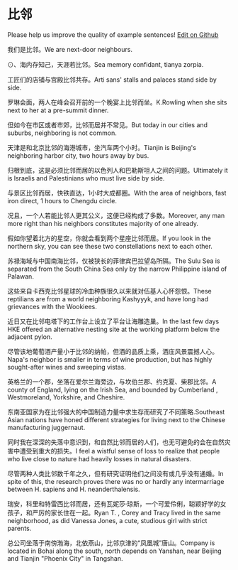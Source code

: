 # 比邻

Please help us improve the quality of example sentences! [Edit on Github](https://github.com/jiyushe/jiyu-example-sentence-source/blob/main/chinese/bilin.md)

<p><span class="chinese">我们是比邻。</span><span class="english">We are next-door neighbours.</span></p>

<p><span class="chinese">⊙、海内存知己，天涯若比邻。</span><span class="english">Sea memory confidant, tianya zorpia.</span></p>

<p><span class="chinese">工匠们的店铺与宫殿比邻共存。</span><span class="english">Arti sans' stalls and palaces stand side by side.</span></p>

<p><span class="chinese">罗琳会面，两人在峰会召开前的一个晚宴上比邻而坐。</span><span class="english">K.Rowling when she sits next to her at a pre-summit dinner.</span></p>

<p><span class="chinese">但如今在市区或者市郊，比邻而居并不常见。</span><span class="english">But today in our cities and suburbs, neighboring is not common.</span></p>

<p><span class="chinese">天津是和北京比邻的海港城市，坐汽车两个小时。</span><span class="english">Tianjin is Beijing's neighboring harbor city, two hours away by bus.</span></p>

<p><span class="chinese">归根到底，这是必须比邻而居的以色列人和巴勒斯坦人之间的问题。</span><span class="english">Ultimately it is Israelis and Palestinians who must live side by side.</span></p>

<p><span class="chinese">与景区比邻而居，快铁直达，1小时大成都圈。</span><span class="english">With the area of neighbors, fast iron direct, 1 hours to Chengdu circle.</span></p>

<p><span class="chinese">况且，一个人若能比邻人更其公义，这便已经构成了多数。</span><span class="english">Moreover, any man more right than his neighbors constitutes majority of one already.</span></p>

<p><span class="chinese">假如你望着北方的星空，你就会看到两个星座比邻而居。</span><span class="english">If you look in the northern sky, you can see these two constellations next to each other.</span></p>

<p><span class="chinese">苏禄海域与中国南海比邻，仅被狭长的菲律宾巴拉望岛所隔。</span><span class="english">The Sulu Sea is separated from the South China Sea only by the narrow Philippine island of Palawan.</span></p>

<p><span class="chinese">这些来自卡西克比邻星球的冷血种族很久以来就对伍基人心怀怨恨。</span><span class="english">These reptilians are from a world neighboring Kashyyyk, and have long had grievances with the Wookiees.</span></p>

<p><span class="chinese">近日又在比邻电塔下的工作台上设立了平台让海雕造巢。</span><span class="english">In the last few days HKE offered an alternative nesting site at the working platform below the adjacent pylon.</span></p>

<p><span class="chinese">尽管该地葡萄酒产量小于比邻的纳帕，但酒的品质上乘，酒庄风景震撼人心。</span><span class="english">Napa's neighbor is smaller in terms of wine production, but has highly sought-after wines and sweeping vistas.</span></p>

<p><span class="chinese">英格兰的一个郡，坐落在爱尔兰海旁边，与坎伯兰郡、约克夏、柴郡比邻。</span><span class="english">A county of England, lying on the Irish Sea, and bounded by Cumberland , Westmoreland, Yorkshire, and Cheshire.</span></p>

<p><span class="chinese">东南亚国家为在比邻强大的中国制造力量中求生存而研究了不同策略.</span><span class="english">Southeast Asian nations have honed different strategies for living next to the Chinese manufacturing juggernaut.</span></p>

<p><span class="chinese">同时我在深深的失落中意识到，和自然比邻而居的人们，也无可避免的会在自然灾害中遭受到重大的损失。</span><span class="english">I feel a wistful sense of loss to realize that people who live close to nature had heavily losses in natural disasters.</span></p>

<p><span class="chinese">尽管两种人类比邻数千年之久，但有研究证明他们之间没有或几乎没有通婚。</span><span class="english">In spite of this, the research proves there was no or hardly any intermarriage between H. sapiens and H. neanderthalensis.</span></p>

<p><span class="chinese">瑞安，科里和特雷西比邻而居，还有瓦妮莎·琼斯，一个可爱伶俐，聪颖好学的女孩子，和严厉的家长住在一起。</span><span class="english">Ryan T. , Corey and Tracy lived in the same neighborhood, as did Vanessa Jones, a cute, studious girl with strict parents.</span></p>

<p><span class="chinese">总公司坐落于南傍渤海，北依燕山，比邻京津的“凤凰城”唐山。</span><span class="english">Company is located in Bohai along the south, north depends on Yanshan, near Beijing and Tianjin "Phoenix City" in Tangshan.</span></p>

